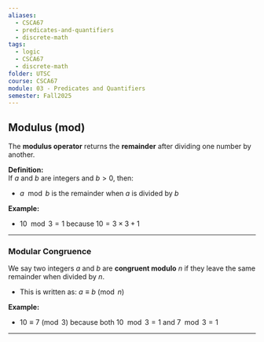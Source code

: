 ```yaml
---
aliases:
  - CSCA67
  - predicates-and-quantifiers
  - discrete-math
tags:
  - logic
  - CSCA67
  - discrete-math
folder: UTSC
course: CSCA67
module: 03 - Predicates and Quantifiers
semester: Fall2025
---
```

## Modulus (mod)

The **modulus operator** returns the **remainder** after dividing one number by another.

**Definition:**  
If $a$ and $b$ are integers and $b > 0$, then:

- $a \mod b$ is the remainder when $a$ is divided by $b$

**Example:**

- $10 \mod 3 = 1$ because $10 = 3 \times 3 + 1$

---

### Modular Congruence

We say two integers $a$ and $b$ are **congruent modulo** $n$ if they leave the same remainder when divided by $n$.

- This is written as: $a \equiv b \pmod{n}$

**Example:**

- $10 \equiv 7 \pmod{3}$ because both $10 \mod 3 = 1$ and $7 \mod 3 = 1$

---
